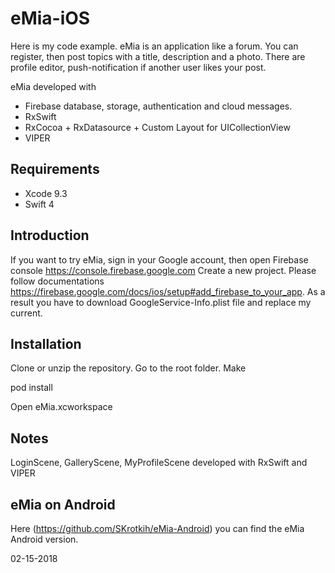 # eMia-iOS

Here is my code example. eMia is an application like a forum. You can register, then post topics with a title, description and a photo.
There are profile editor, push-notification if another user likes your post.

eMia developed with 
- Firebase database, storage, authentication and cloud messages.
- RxSwift
- RxCocoa + RxDatasource + Custom Layout for UICollectionView
- VIPER

## Requirements

- Xcode 9.3
- Swift 4

## Introduction

If you want to try eMia, sign in your Google account, then open Firebase console https://console.firebase.google.com
Create a new project. Please follow documentations https://firebase.google.com/docs/ios/setup#add_firebase_to_your_app.
As a result you have to download GoogleService-Info.plist file and replace my current.

## Installation

Clone or unzip the repository. Go to the root folder. Make

pod install

Open eMia.xcworkspace

## Notes

LoginScene, GalleryScene, MyProfileScene  developed with RxSwift and VIPER

## eMia on Android

Here (https://github.com/SKrotkih/eMia-Android) you can find the eMia Android version.

02-15-2018
